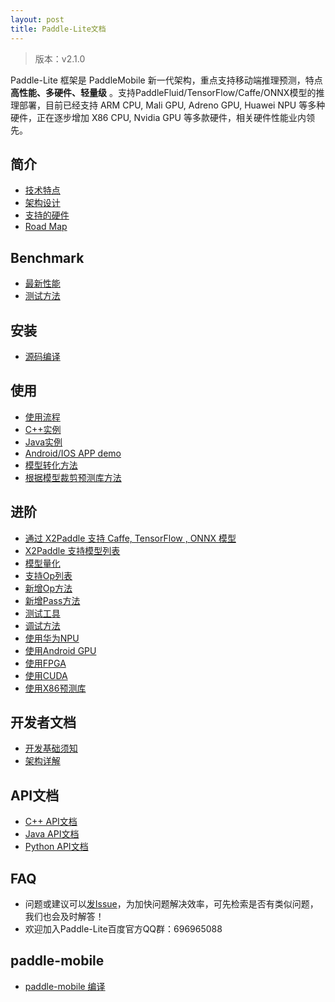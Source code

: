 ```yaml
---
layout: post
title: Paddle-Lite文档
---
```


> 版本：v2.1.0

Paddle-Lite 框架是 PaddleMobile 新一代架构，重点支持移动端推理预测，特点**高性能、多硬件、轻量级** 。支持PaddleFluid/TensorFlow/Caffe/ONNX模型的推理部署，目前已经支持 ARM CPU, Mali GPU, Adreno GPU, Huawei NPU 等多种硬件，正在逐步增加 X86 CPU, Nvidia GPU 等多款硬件，相关硬件性能业内领先。

## 简介

- [技术特点]({{site.baseurl}}/v2.1.0/tech_highlights)
- [架构设计]({{site.baseurl}}/v2.1.0/architecture)
- [支持的硬件]({{site.baseurl}}/v2.1.0/support_hardware)
- [Road Map]({{site.baseurl}}/v2.1.0/roadmap)

## Benchmark

- [最新性能]({{site.baseurl}}/v2.1.0/benchmark)
- [测试方法]({{site.baseurl}}/v2.1.0/benchmark_tools)

## 安装

- [源码编译]({{site.baseurl}}/v2.1.0/source_compile)

## 使用

- [使用流程]({{site.baseurl}}/v2.1.0/tutorial)
- [C++实例]({{site.baseurl}}/v2.1.0/cpp_demo)
- [Java实例]({{site.baseurl}}/v2.1.0/java_demo)
- [Android/IOS APP demo](https://github.com/PaddlePaddle/Paddle-Lite-Demo)
- [模型转化方法]({{site.baseurl}}/v2.1.0/model_optimize_tool)
- [根据模型裁剪预测库方法]({{site.baseurl}}/v2.1.0/library_tailoring)

## 进阶

- [通过 X2Paddle 支持 Caffe, TensorFlow , ONNX 模型]({{site.baseurl}}/v2.1.0/x2paddle)
- [X2Paddle 支持模型列表]({{site.baseurl}}/v2.1.0/x2paddle_models_doc)
- [模型量化]({{site.baseurl}}/v2.1.0/model_quantization)
- [支持Op列表]({{site.baseurl}}/v2.1.0/support_operation_list)
- [新增Op方法]({{site.baseurl}}/v2.1.0/add_new_operation)
- [新增Pass方法]({{site.baseurl}}/v2.1.0/add_new_pass)
- [测试工具]({{site.baseurl}}/v2.1.0/test_tools)
- [调试方法]({{site.baseurl}}/v2.1.0/debug_tools)
- [使用华为NPU]({{site.baseurl}}/v2.1.0/npu)
- [使用Android GPU]({{site.baseurl}}/v2.1.0/opencl)
- [使用FPGA]({{site.baseurl}}/v2.1.0/fpga)
- [使用CUDA]({{site.baseurl}}/v2.1.0/cuda)
- [使用X86预测库]({{site.baseurl}}/v2.1.0/x86)

## 开发者文档

- [开发基础须知]({{site.baseurl}}/v2.1.0/for-developer)
- [架构详解]({{site.baseurl}}/v2.1.0/architecture-intro)

## API文档

- [C++ API文档]({{site.baseurl}}/v2.1.0/cxx_api_doc)
- [Java API文档]({{site.baseurl}}/v2.1.0/java_api_doc)
- [Python API文档]({{site.baseurl}}/v2.1.0/python_api_doc)

## FAQ

- 问题或建议可以[发Issue](https://github.com/PaddlePaddle/Paddle-Lite/issues)，为加快问题解决效率，可先检索是否有类似问题，我们也会及时解答！
- 欢迎加入Paddle-Lite百度官方QQ群：696965088

## paddle-mobile

- [paddle-mobile 编译]({{site.baseurl}}/v2.1.0/mobile)
